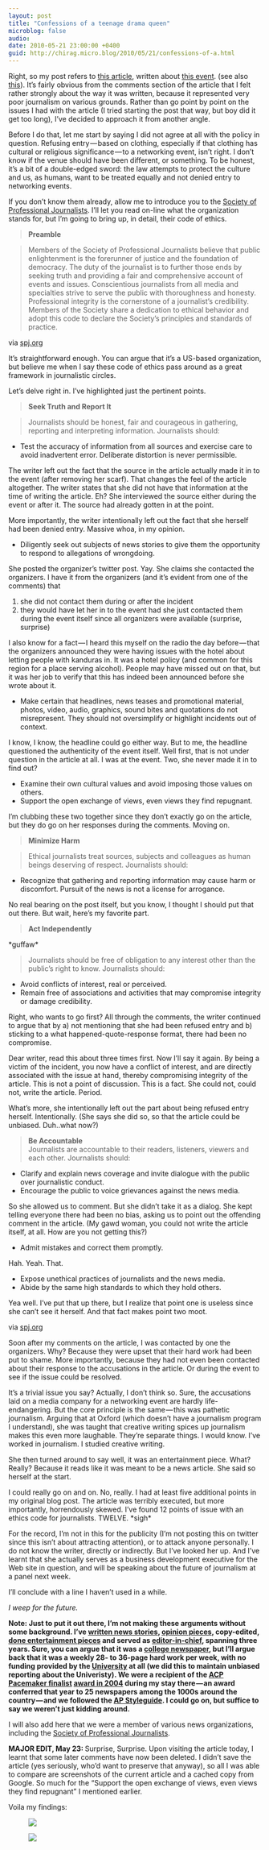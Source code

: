 ```yaml
---
layout: post
title: "Confessions of a teenage drama queen"
microblog: false
audio: 
date: 2010-05-21 23:00:00 +0400
guid: http://chirag.micro.blog/2010/05/21/confessions-of-a.html
---
```

<p>Right, so my post refers to <a href="http://www.newzglobe.com/article/20100520/le-magnifake" target="_blank">this article</a>, written about <a href="http://www.facebook.com/event.php?eid=119628084724032" target="_blank">this event</a>. (see also <a href="http://blog.chirag.biz/post/35851147398/arabianbusiness-article-on-the-lemagnifique" target="_blank">this</a>). It’s fairly obvious from the comments section of the article that I felt rather strongly about the way it was written, because it represented very poor journalism on various grounds. Rather than go point by point on the issues I had with the article (I tried starting the post that way, but boy did it get too long), I’ve decided to approach it from another angle.</p>
<p>Before I do that, let me start by saying I did not agree at all with the policy in question. Refusing entry — based on clothing, especially if that clothing has cultural or religious significance — to a networking event, isn’t right. I don’t know if the venue should have been different, or something. To be honest, it’s a bit of a double-edged sword: the law attempts to protect the culture and us, as humans, want to be treated equally and not denied entry to networking events.</p>
<p>If you don’t know them already, allow me to introduce you to the <a href="http://www.spj.org/" target="_blank">Society of Professional Journalists</a>. I’ll let you read on-line what the organization stands for, but I’m going to bring up, in detail, their code of ethics.</p>
<blockquote><strong>Preamble</strong></blockquote>
<blockquote>Members of the Society of Professional Journalists believe that public enlightenment is the forerunner of justice and the foundation of democracy. The duty of the journalist is to further those ends by seeking truth and providing a fair and comprehensive account of events and issues. Conscientious journalists from all media and specialties strive to serve the public with thoroughness and honesty. Professional integrity is the cornerstone of a journalist’s credibility. Members of the Society share a dedication to ethical behavior and adopt this code to declare the Society’s principles and standards of practice.</blockquote>
<p>via <a href="http://www.spj.org/ethicscode.asp" target="_blank">spj.org</a></p>
<p>It’s straightforward enough. You can argue that it’s a US-based organization, but believe me when I say these code of ethics pass around as a great framework in journalistic circles.</p>
<p>Let’s delve right in. I’ve highlighted just the pertinent points.</p>
<blockquote><strong>Seek Truth and Report It</strong></blockquote>
<blockquote>Journalists should be honest, fair and courageous in gathering, reporting and interpreting information. Journalists should:</blockquote>
<ul><li>Test the accuracy of information from all sources and exercise care to avoid inadvertent error. Deliberate distortion is never permissible.</li></ul>
<p>The writer left out the fact that the source in the article actually made it in to the event (after removing her scarf). That changes the feel of the article altogether. The writer states that she did not have that information at the time of writing the article. Eh? She interviewed the source either during the event or after it. The source had already gotten in at the point.</p>
<p>More importantly, the writer intentionally left out the fact that she herself had been denied entry. Massive whoa, in my opinion.</p>
<ul><li>Diligently seek out subjects of news stories to give them the opportunity to respond to allegations of wrongdoing.</li></ul>
<p>She posted the organizer’s twitter post. Yay. She claims she contacted the organizers. I have it from the organizers (and it’s evident from one of the comments) that</p>
<ol>
<li>she did not contact them during or after the incident</li>
<li>they would have let her in to the event had she just contacted them during the event itself since all organizers were available (surprise, surprise)</li>
</ol>
<p>I also know for a fact — I heard this myself on the radio the day before — that the organizers announced they were having issues with the hotel about letting people with kanduras in. It was a hotel policy (and common for this region for a place serving alcohol). People may have missed out on that, but it was her job to verify that this has indeed been announced before she wrote about it.</p>
<ul><li>Make certain that headlines, news teases and promotional material, photos, video, audio, graphics, sound bites and quotations do not misrepresent. They should not oversimplify or highlight incidents out of context.</li></ul>
<p>I know, I know, the headline could go either way. But to me, the headline questioned the authenticity of the event itself. Well first, that is not under question in the article at all. I was at the event. Two, she never made it in to find out?</p>
<ul>
<li>Examine their own cultural values and avoid imposing those values on others.</li>
<li>Support the open exchange of views, even views they find repugnant.</li>
</ul>
<p>I’m clubbing these two together since they don’t exactly go on the article, but they do go on her responses during the comments. Moving on.</p>
<blockquote><strong>Minimize Harm</strong></blockquote>
<blockquote>Ethical journalists treat sources, subjects and colleagues as human beings deserving of respect. Journalists should:</blockquote>
<ul><li>Recognize that gathering and reporting information may cause harm or discomfort. Pursuit of the news is not a license for arrogance.</li></ul>
<p>No real bearing on the post itself, but you know, I thought I should put that out there. But wait, here’s my favorite part.</p>
<blockquote><strong>Act Independently</strong></blockquote>
<p>*guffaw*</p>
<blockquote>Journalists should be free of obligation to any interest other than the public’s right to know. Journalists should:</blockquote>
<ul>
<li>Avoid conflicts of interest, real or perceived.</li>
<li>Remain free of associations and activities that may compromise integrity or damage credibility.</li>
</ul>
<p>Right, who wants to go first? All through the comments, the writer continued to argue that by a) not mentioning that she had been refused entry and b) sticking to a what happened-quote-response format, there had been no compromise.</p>
<p>Dear writer, read this about three times first. Now I’ll say it again. By being a victim of the incident, you now have a conflict of interest, and are directly associated with the issue at hand, thereby compromising integrity of the article. This is not a point of discussion. This is a fact. She could not, could not, write the article. Period.</p>
<p>What’s more, she intentionally left out the part about being refused entry herself. Intentionally. (She says she did so, so that the article could be unbiased. Duh..what now?)</p>
<blockquote>
<strong>Be Accountable</strong><br>Journalists are accountable to their readers, listeners, viewers and each other. Journalists should:</blockquote>
<ul>
<li>Clarify and explain news coverage and invite dialogue with the public over journalistic conduct.</li>
<li>Encourage the public to voice grievances against the news media.</li>
</ul>
<p>So she allowed us to comment. But she didn’t take it as a dialog. She kept telling everyone there had been no bias, asking us to point out the offending comment in the article. (My gawd woman, you could not write the article itself, at all. How are you not getting this?)</p>
<ul><li>Admit mistakes and correct them promptly.</li></ul>
<p>Hah. Yeah. That.</p>
<ul>
<li>Expose unethical practices of journalists and the news media.</li>
<li>Abide by the same high standards to which they hold others.</li>
</ul>
<p>Yea well. I’ve put that up there, but I realize that point one is useless since she can’t see it herself. And that fact makes point two moot.</p>
<p>via <a href="http://www.spj.org/ethicscode.asp" target="_blank">spj.org</a></p>
<p>Soon after my comments on the article, I was contacted by one the organizers. Why? Because they were upset that their hard work had been put to shame. More importantly, because they had not even been contacted about their response to the accusations in the article. Or during the event to see if the issue could be resolved.</p>
<p>It’s a trivial issue you say? Actually, I don’t think so. Sure, the accusations laid on a media company for a networking event are hardly life-endangering. But the core principle is the same — this was pathetic journalism. Arguing that at Oxford (which doesn’t have a journalism program I understand), she was taught that creative writing spices up journalism makes this even more laughable. They’re separate things. I would know. I’ve worked in journalism. I studied creative writing.</p>
<p>She then turned around to say well, it was an entertainment piece. What? Really? Because it reads like it was meant to be a news article. She said so herself at the start.</p>
<p>I could really go on and on. No, really. I had at least five additional points in my original blog post. The article was terribly executed, but more importantly, horrendously skewed. I’ve found 12 points of issue with an ethics code for journalists. TWELVE. *sigh*</p>
<p>For the record, I’m not in this for the publicity (I’m not posting this on twitter since this isn’t about attracting attention), or to attack anyone personally. I do not know the writer, directly or indirectly. But I’ve looked her up. And I’ve learnt that she actually serves as a business development executive for the Web site in question, and will be speaking about the future of journalism at a panel next week.</p>
<p>I’ll conclude with a line I haven’t used in a while.</p>
<p><em>I weep for the future.</em></p>
<p><strong>Note: Just to put it out there, I’m not making these arguments without some background. I’ve </strong><a href="http://bit.ly/dfarjt" target="_blank"><strong>written news stories</strong></a><strong>, </strong><a href="http://bit.ly/by9sYi" target="_blank"><strong>opinion pieces</strong></a><strong>, copy-edited, </strong><a href="http://bit.ly/bDejU1" target="_blank"><strong>done entertainment pieces</strong></a><strong> and served as </strong><a href="http://bit.ly/9kJnG1" target="_blank"><strong>editor-in-chief</strong></a><strong>, spanning three years. Sure, you can argue that it was a </strong><a href="http://en.wikipedia.org/wiki/The_Triangle_%28newspaper%29" target="_blank"><strong>college newspaper</strong></a><strong>, but I’ll argue back that it was a weekly 28- to 36-page hard work per week, with no funding provided by the </strong><a href="http://www.drexel.edu/" target="_blank"><strong>University</strong></a><strong> at all (we did this to maintain unbiased reporting about the Univeristy). We were a recipient of the </strong><a href="http://www.studentpress.org/acp/" target="_blank"><strong>ACP</strong></a><strong> </strong><a href="http://en.wikipedia.org/wiki/National_Pacemaker_Awards" target="_blank"><strong>Pacemaker finalist</strong></a><strong> </strong><a href="http://www.studentpress.org/acp/winners/npm04.html" target="_blank"><strong>award in 2004</strong></a><strong> during my stay there — an award conferred that year to 25 newspapers among the 1000s around the country — and we followed the </strong><a href="http://www.apstylebook.com/" target="_blank"><strong>AP Styleguide</strong></a><strong>. I could go on, but suffice to say we weren’t just kidding around.</strong></p>
<p>I will also add here that we were a member of various news organizations, including the <a href="http://www.spj.org/" target="_blank">Society of Professional Journalists</a>.</p>
<p><strong>MAJOR EDIT, May 23: </strong>Surprise, Surprise. Upon visiting the article today, I learnt that some later comments have now been deleted. I didn’t save the article (yes seriously, who’d want to preserve that anyway), so all I was able to compare are screenshots of the current article and a cached copy from Google. So much for the “Support the open exchange of views, even views they find repugnant” I mentioned earlier.</p>
<p>Voila my findings:</p>
<figure><img src="https://cdtestweb.files.wordpress.com/2010/05/e053b-0jmbkppsufj0igber.png"></figure><figure><img src="https://cdtestweb.files.wordpress.com/2010/05/efa11-0maovno0kx8pwt8-c.png"></figure>
